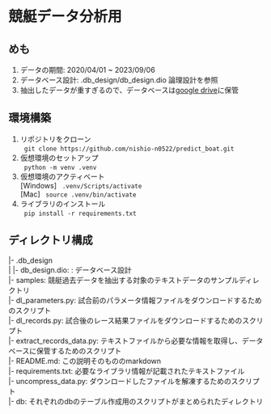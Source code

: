 # 競艇データ分析用

## めも
1. データの期間: 2020/04/01 ~ 2023/09/06
2. データベース設計: .db_design/db_design.dio 論理設計を参照
3. 抽出したデータが重すぎるので、データベースは[google drive](https://drive.google.com/file/d/1LcXgfE9leotlxxK4Ee9qwfI3n4bcKmLT/view?usp=drive_link)に保管

## 環境構築
1. リポジトリをクローン  
``` git clone https://github.com/nishio-n0522/predict_boat.git```
2. 仮想環境のセットアップ   
``` python -m venv .venv```
3. 仮想環境のアクティベート  
[Windows] ``` .venv/Scripts/activate```  
[Mac] ``` source .venv/bin/activate```
4. ライブラリのインストール  
``` pip install -r requirements.txt``` 

## ディレクトリ構成
|- .db_design  
|   |- db_design.dio: : データベース設計  
|- samples: 競艇過去データを抽出する対象のテキストデータのサンプルディレクトリ  
|- dl_parameters.py: 試合前のパラメータ情報ファイルをダウンロードするためのスクリプト  
|- dl_records.py: 試合後のレース結果ファイルをダウンロードするためのスクリプト  
|- extract_records_data.py: テキストファイルから必要な情報を取得し、データベースに保管するためのスクリプト  
|- README.md: この説明そのもののmarkdown  
|- requirements.txt: 必要なライブラリ情報が記載されたテキストファイル  
|- uncompress_data.py: ダウンロードしたファイルを解凍するためのスクリプト  
|- db: それぞれのdbのテーブル作成用のスクリプトがまとめられたディレクトリ
